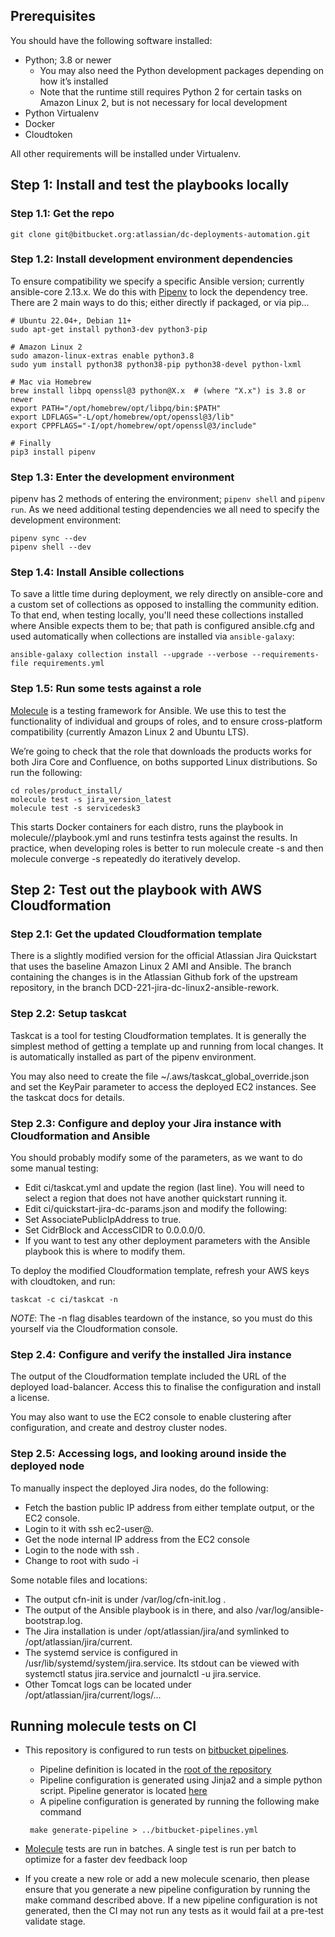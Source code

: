 ## Prerequisites

You should have the following software installed:
* Python; 3.8 or newer
  * You may also need the Python development packages depending on how it’s installed
  * Note that the runtime still requires Python 2 for certain tasks on Amazon Linux 2, but is not necessary for local development
* Python Virtualenv
* Docker
* Cloudtoken

All other requirements will be installed under Virtualenv.

## Step 1: Install and test the playbooks locally

### Step 1.1: Get the repo

    git clone git@bitbucket.org:atlassian/dc-deployments-automation.git

### Step 1.2: Install development environment dependencies

To ensure compatibility we specify a specific Ansible version; currently
ansible-core 2.13.x. We do this with [Pipenv](https://docs.pipenv.org/) to lock
the dependency tree. There are 2 main ways to do this; either directly if
packaged, or via pip...

    # Ubuntu 22.04+, Debian 11+
    sudo apt-get install python3-dev python3-pip

    # Amazon Linux 2
    sudo amazon-linux-extras enable python3.8
    sudo yum install python38 python38-pip python38-devel python-lxml

    # Mac via Homebrew
    brew install libpq openssl@3 python@X.x  # (where "X.x") is 3.8 or newer
    export PATH="/opt/homebrew/opt/libpq/bin:$PATH"
    export LDFLAGS="-L/opt/homebrew/opt/openssl@3/lib"
    export CPPFLAGS="-I/opt/homebrew/opt/openssl@3/include"

    # Finally
    pip3 install pipenv

### Step 1.3: Enter the development environment

pipenv has 2 methods of entering the environment; `pipenv shell` and `pipenv
run`. As we need additional testing dependencies we all need to specify the
development environment:

    pipenv sync --dev
    pipenv shell --dev

### Step 1.4: Install Ansible collections

To save a little time during deployment, we rely directly on ansible-core and a
custom set of collections as opposed to installing the community edition. To that
end, when testing locally, you'll need these collections installed where Ansible
expects them to be; that path is configured ansible.cfg and used automatically
when collections are installed via `ansible-galaxy`:

    ansible-galaxy collection install --upgrade --verbose --requirements-file requirements.yml

### Step 1.5: Run some tests against a role

[Molecule](https://molecule.readthedocs.io/en/stable/) is a testing framework for
Ansible. We use this to test the functionality of individual and groups of roles,
and to ensure cross-platform compatibility (currently Amazon Linux 2 and Ubuntu LTS).

We’re going to check that the role that downloads the products works for both
Jira Core and Confluence, on boths supported Linux distributions. So run the
following:

    cd roles/product_install/
    molecule test -s jira_version_latest
    molecule test -s servicedesk3

This starts Docker containers for each distro, runs the playbook in
molecule/<scenario>/playbook.yml and runs testinfra tests against the
results. In practice, when developing roles is better to run molecule create -s
<scenario> and then molecule converge -s <scenario> repeatedly do iteratively
develop.

## Step 2: Test out the playbook with AWS Cloudformation

### Step 2.1: Get the updated Cloudformation template

There is a slightly modified version for the official Atlassian Jira Quickstart
that uses the baseline Amazon Linux 2 AMI and Ansible. The branch containing the
changes is in the Atlassian Github fork of the upstream repository, in the
branch DCD-221-jira-dc-linux2-ansible-rework.

### Step 2.2: Setup taskcat

Taskcat is a tool for testing Cloudformation templates. It is generally the
simplest method of getting a template up and running from local changes. It is
automatically installed as part of the pipenv environment.

You may also need to create the file ~/.aws/taskcat_global_override.json and set
the KeyPair parameter to access the deployed EC2 instances. See the taskcat docs
for details.

### Step 2.3: Configure and deploy your Jira instance with Cloudformation and Ansible

You should probably modify some of the parameters, as we want to do some manual testing:

* Edit ci/taskcat.yml and update the region (last line). You will need to select
  a region that does not have another quickstart running it.
* Edit ci/quickstart-jira-dc-params.json and modify the following:
 * Set AssociatePublicIpAddress to true.
 * Set CidrBlock and AccessCIDR to 0.0.0.0/0.
 * If you want to test any other deployment parameters with the Ansible playbook
   this is where to modify them.

To deploy the modified Cloudformation template, refresh your AWS keys with
cloudtoken, and run:

    taskcat -c ci/taskcat -n

*NOTE*: The -n flag disables teardown of the instance, so you must do this yourself via
the Cloudformation console.

### Step 2.4: Configure and verify the installed Jira instance

The output of the Cloudformation template included the URL of the deployed
load-balancer. Access this to finalise the configuration and install a license.

You may also want to use the EC2 console to enable clustering after
configuration, and create and destroy cluster nodes.

### Step 2.5: Accessing logs, and looking around inside the deployed node

To manually inspect the deployed Jira nodes, do the following:

* Fetch the bastion public IP address from either template output, or the EC2
  console.
* Login to it with ssh ec2-user@<ip-address>.
* Get the node internal IP address from the EC2 console
* Login to the node with ssh <ip-address>.
* Change to root with sudo -i

Some notable files and locations:

* The output cfn-init is under /var/log/cfn-init.log .
* The output of the Ansible playbook is in there, and also
  /var/log/ansible-bootstrap.log.
* The Jira installation is under /opt/atlassian/jira/<version>and symlinked to
  /opt/atlassian/jira/current.
* The systemd service is configured in /usr/lib/systemd/system/jira.service. Its
  stdout can be viewed with systemctl status jira.service and journalctl -u
  jira.service.
* Other Tomcat logs can be located under /opt/atlassian/jira/current/logs/...

## Running molecule tests on CI
* This repository is configured to run tests on [bitbucket pipelines](https://bitbucket.org/atlassian/dc-deployments-automation/addon/pipelines/home).
    * Pipeline definition is located in the [root of the repository](https://bitbucket.org/atlassian/dc-deployments-automation/src/master/bitbucket-pipelines.yml)
    * Pipeline configuration is generated using Jinja2 and a simple python script. Pipeline generator is located [here](https://bitbucket.org/atlassian/dc-deployments-automation/src/master/pipeline_generator/)
    * A pipeline configuration is generated by running the following make command
    ```
     make generate-pipeline > ../bitbucket-pipelines.yml
    ```

* [Molecule](https://molecule.readthedocs.io/en/stable/) tests are run in batches. A single test is run per batch to optimize for a faster dev feedback loop

* If you create a new role or add a new molecule scenario, then please ensure that you generate a new pipeline configuration by running the make command described above. If a new pipeline configuration is not generated, then the CI may not run any tests as it would fail at a pre-test validate stage.